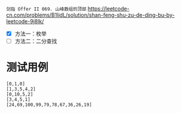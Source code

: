 
`剑指 Offer II 069. 山峰数组的顶部` https://leetcode-cn.com/problems/B1IidL/solution/shan-feng-shu-zu-de-ding-bu-by-leetcode-9j8lk/
- [x] 方法一：枚举
- [ ] 方法二：二分查找

# 测试用例

```
[0,1,0]
[1,3,5,4,2]
[0,10,5,2]
[3,4,5,1]
[24,69,100,99,79,78,67,36,26,19]
```
